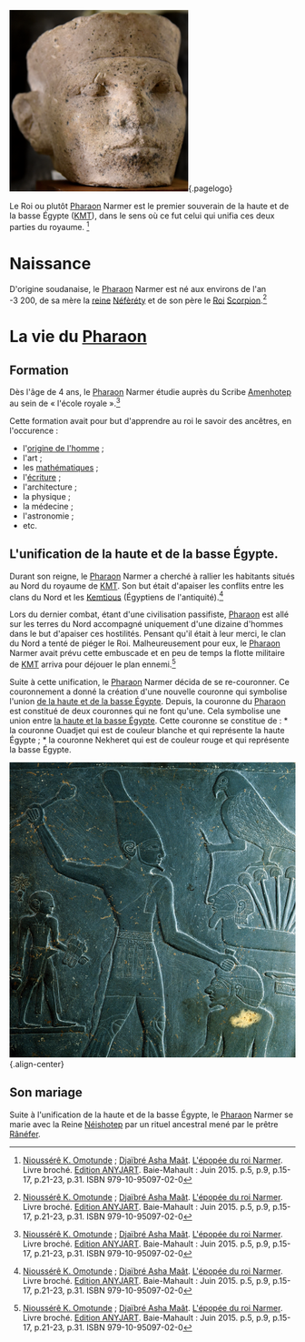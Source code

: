 <!-- TITLE: Le Roi Narmer -->
<!-- SUBTITLE: Présentation du Roi / Pharaon Narmer -->
![Pharao Narmer](/uploads/personnalite/pharao-narmer.png "Tête en calcaire du Pharaon Narmer"){.pagelogo}

Le Roi ou plutôt [Pharaon](/personnalite/per-aat) Narmer est le premier souverain de la haute et de la basse Égypte ([KMT](/geographie/kmt)), dans le sens où ce fut celui qui unifia ces deux parties du royaume. [^1]

# Naissance
D'origine soudanaise, le [Pharaon](/personnalite/per-aat) Narmer est né aux environs de l'an -3 200, de sa mère la [reine](/personnalite/per-aat) [Néfèréty](/personnalite/neferety) et de son père le [Roi](/personnalite/per-aat) [Scorpion](/personnalite/le-roi-scorpion).[^1]

# La vie du [Pharaon](/personnalite/per-aat)
## Formation
Dès l'âge de 4 ans, le [Pharaon](/personnalite/per-aat) Narmer étudie auprès du Scribe [Amenhotep](/personalite/amenhotep) au sein de « l'école royale ».[^1]

Cette formation avait pour but d'apprendre au roi le savoir des ancêtres, en l'occurence :
* l'[origine de l'homme]() ;
* l'art ;
* les [mathématiques](/mathematiques/mathematiques-africaines) ;
* l'[écriture](/ecriture/mdw-ntr) ;
* l'architecture ;
* la physique ;
* la médecine ;
* l'astronomie ;
* etc.

## L'unification de la haute et de la basse Égypte.
Durant son reigne, le [Pharaon](personnalite/per-aat) Narmer a cherché à rallier les habitants situés au Nord du royaume de [KMT](/geographie/kmt). Son but était d'apaiser les conflits entre les clans du Nord et les [Kemtious](/peuple/kemtiou) (Égyptiens de l'antiquité).[^1]

Lors du dernier combat, étant d'une civilisation passifiste, [Pharaon](/personnalite/per-aat) est allé sur les terres du Nord accompagné uniquement d'une dizaine d'hommes dans le but d'apaiser ces hostilités. Pensant qu'il était à leur merci, le clan du Nord a tenté de piéger le Roi. Malheureusement pour eux, le [Pharaon](/personnalite/per-aat) Narmer avait prévu cette embuscade et en peu de temps la flotte militaire de [KMT](geographie/kmt) arriva pour déjouer le plan ennemi.[^1]

Suite à cette unification, le [Pharaon](/personnalite/per-aat) Narmer décida de se re-couronner. Ce couronnement a donné la création d'une nouvelle couronne qui symbolise l'union [de la haute et de la basse Égypte](/geographie/kmt#levolution-du-royaume). Depuis, la couronne du [Pharaon](/personnalite/per-aat) est constitué de deux couronnes qui ne font qu'une. Cela symbolise une union entre [la haute et la basse Égypte](/geographie/kmt#levolution-du-royaume). Cette couronne se constitue de :
	* la couronne Ouadjet qui est de couleur blanche et qui représente la haute Égypte ;
	* la couronne Nekheret qui est de couleur rouge et qui représente la basse Égypte.

![King Narmer](/uploads/personnalite/king-narmer.jpg "Le Pharaon Narmer sur la Palette de Narmer"){.align-center}


## Son mariage
Suite à l'unification de la haute et de la basse Égypte, le [Pharaon](/personnalite/per-aat) Narmer se marie avec la Reine [Néishotep](/personnalite/neishotep) par un rituel ancestral mené par le prêtre [Rânéfer](/personnalite/ranefer).


[^1]: [Nioussérê K. Omotunde](/personnalite/nioussere-kalala-omotunde) ; [Djaïbré Asha Maât](/personnalite/djaibre-asha-maat). [L'épopée du roi Narmer](ouvrages/l-epopee-du-roi-narmer). Livre broché. [Edition ANYJART](/organisme/anyjart). Baie-Mahault : Juin 2015. p.5, p.9, p.15-17, p.21-23, p.31. ISBN 979-10-95097-02-0